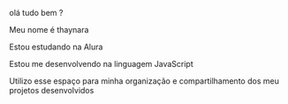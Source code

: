 olá tudo bem ?

Meu nome é thaynara

Estou estudando na Alura

Estou me desenvolvendo na linguagem JavaScript

Utilizo esse espaço para minha organização e compartilhamento dos meu projetos desenvolvidos
